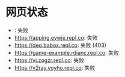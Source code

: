 # 网页状态
- : 失败
- https://apping.eywjx.repl.co: 失败
- https://deo.babox.repl.co: 失败 (403)
- https://game-example.rdianc.repl.co: 失败
- https://vi.zogzr.repl.co: 失败
- https://v2ray.yoyho.repl.co: 失败
